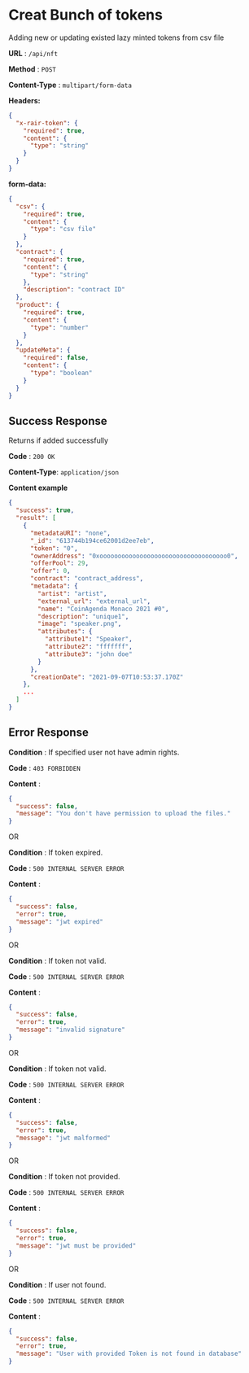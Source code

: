 # Creat Bunch of tokens

Adding new or updating existed lazy minted tokens from csv file

**URL** : `/api/nft`

**Method** : `POST`

**Content-Type** : `multipart/form-data`

**Headers:**

```json
{
  "x-rair-token": {
    "required": true,
    "content": {
      "type": "string"
    }
  }
}
```

**form-data:**

```json
{
  "csv": {
    "required": true,
    "content": {
      "type": "csv file"
    }
  },
  "contract": {
    "required": true,
    "content": {
      "type": "string"
    },
    "description": "contract ID"
  },
  "product": {
    "required": true,
    "content": {
      "type": "number"
    }
  },
  "updateMeta": {
    "required": false,
    "content": {
      "type": "boolean"
    }
  }
}
```

## Success Response

Returns if added successfully

**Code** : `200 OK`

**Content-Type**: `application/json`

**Content example**

```json
{
  "success": true,
  "result": [
    {
      "metadataURI": "none",
      "_id": "613744b194ce62001d2ee7eb",
      "token": "0",
      "ownerAddress": "0xooooooooooooooooooooooooooooooooooo0",
      "offerPool": 29,
      "offer": 0,
      "contract": "contract_address",
      "metadata": {
        "artist": "artist",
        "external_url": "external_url",
        "name": "CoinAgenda Monaco 2021 #0",
        "description": "unique1",
        "image": "speaker.png",
        "attributes": {
          "attribute1": "Speaker",
          "attribute2": "fffffff",
          "attribute3": "john doe"
        }
      },
      "creationDate": "2021-09-07T10:53:37.170Z"
    },
    ...
  ]
}
```

## Error Response

**Condition** : If specified user not have admin rights.

**Code** : `403 FORBIDDEN`

**Content** :

```json
{
  "success": false,
  "message": "You don't have permission to upload the files."
}
```

OR

**Condition** : If token expired.

**Code** : `500 INTERNAL SERVER ERROR`

**Content** :

```json
{
  "success": false,
  "error": true,
  "message": "jwt expired"
}
```

OR

**Condition** : If token not valid.

**Code** : `500 INTERNAL SERVER ERROR`

**Content** :

```json
{
  "success": false,
  "error": true,
  "message": "invalid signature"
}
```

OR

**Condition** : If token not valid.

**Code** : `500 INTERNAL SERVER ERROR`

**Content** :

```json
{
  "success": false,
  "error": true,
  "message": "jwt malformed"
}
```

OR

**Condition** : If token not provided.

**Code** : `500 INTERNAL SERVER ERROR`

**Content** :

```json
{
  "success": false,
  "error": true,
  "message": "jwt must be provided"
}
```

OR

**Condition** : If user not found.

**Code** : `500 INTERNAL SERVER ERROR`

**Content** :

```json
{
  "success": false,
  "error": true,
  "message": "User with provided Token is not found in database"
}
```
